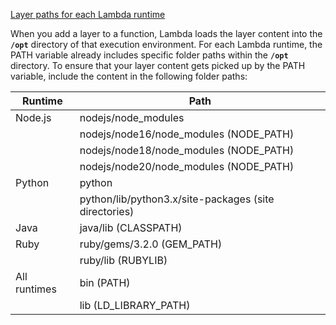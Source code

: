 [Layer paths for each Lambda runtime](https://docs.aws.amazon.com/lambda/latest/dg/packaging-layers.html#packaging-layers-paths)

When you add a layer to a function, Lambda loads the layer content into the **`/opt`** directory of that execution environment. For each Lambda runtime, the PATH variable already includes specific folder paths within the **`/opt`** directory. To ensure that your layer content gets picked up by the PATH variable, include the content in the following folder paths:

| Runtime      | Path                                                  |
| ------------ | ----------------------------------------------------- |
| Node.js      | nodejs/node_modules                                   |
|              | nodejs/node16/node_modules (NODE_PATH)                |
|              | nodejs/node18/node_modules (NODE_PATH)                |
|              | nodejs/node20/node_modules (NODE_PATH)                |
| Python       | python                                                |
|              | python/lib/python3.x/site-packages (site directories) |
| Java         | java/lib (CLASSPATH)                                  |
| Ruby         | ruby/gems/3.2.0 (GEM_PATH)                            |
|              | ruby/lib (RUBYLIB)                                    |
| All runtimes | bin (PATH)                                            |
|              | lib (LD_LIBRARY_PATH)                                 |
